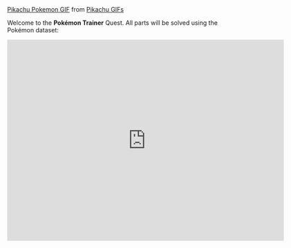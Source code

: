 <div class="tenor-gif-embed" data-postid="15307851" data-share-method="host" data-width="100%" data-aspect-ratio="1.7978339350180503"><a href="https://tenor.com/view/pikachu-pokemon-happy-many-pikachus-celebrating-gif-15307851">Pikachu Pokemon GIF</a> from <a href="https://tenor.com/search/pikachu-gifs">Pikachu GIFs</a></div><script type="text/javascript" async src="https://tenor.com/embed.js"></script>

Welcome to the **Pokémon Trainer** Quest. All parts will be solved using the Pokémon dataset: 
<iframe src="https://docs.google.com/forms/d/e/1FAIpQLSfk2NOf0c1TbPgwz1228WEwq3Kh5jEY0dkLkD3nmX-rhLdYwQ/viewform?embedded=true" width="640" height="467" frameborder="0" marginheight="0" marginwidth="0">Loading…</iframe>
